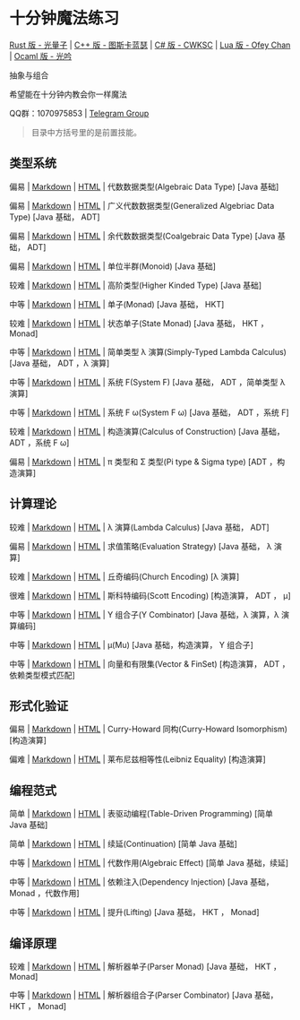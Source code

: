 # 十分钟魔法练习

[Rust 版 - 光量子](https://github.com/PhotonQuantum/magic-in-ten-mins-rs) |
[C++ 版 - 图斯卡蓝瑟](https://github.com/tusikalanse/magic-in-ten-mins-cpp) |
[C# 版 - CWKSC](https://github.com/CWKSC/magic-in-ten-mins-csharp) |
[Lua 版 - Ofey Chan](https://github.com/ofey404/magic-in-ten-mins-lua) |
[Ocaml 版 - 光吟](https://github.com/LighghtEeloo/magic-in-ten-mins-ml)

抽象与组合

希望能在十分钟内教会你一样魔法

QQ群：1070975853 | 
[Telegram Group](https://t.me/joinchat/HZm-VAAFTrIxoxQQ)

> 目录中方括号里的是前置技能。

## 类型系统

偏易 |
[Markdown](doc/ADT.md) |
[HTML](https://magic.huohuo.moe/html/ADT.html) | 
代数数据类型(Algebraic Data Type) 
[Java 基础]

偏易 |
[Markdown](doc/GADT.md) |
[HTML](https://magic.huohuo.moe/html/GADT.html) | 
广义代数数据类型(Generalized Algebriac Data Type) 
[Java 基础， ADT] 

偏易 |
[Markdown](doc/CoData.md) |
[HTML](https://magic.huohuo.moe/html/CoData.html) | 
余代数数据类型(Coalgebraic Data Type)
[Java 基础， ADT]

偏易 |
[Markdown](doc/Monoid.md) |
[HTML](https://magic.huohuo.moe/html/Monoid.html) | 
单位半群(Monoid)
[Java 基础]

较难 |
[Markdown](doc/HKT.md) |
[HTML](https://magic.huohuo.moe/html/HKT.html) | 
高阶类型(Higher Kinded Type)
[Java 基础]

中等 |
[Markdown](doc/Monad.md) |
[HTML](https://magic.huohuo.moe/html/Monad.html) | 
单子(Monad)
[Java 基础， HKT]

较难 |
[Markdown](doc/StateMonad.md) |
[HTML](https://magic.huohuo.moe/html/StateMonad.html) | 
状态单子(State Monad)
[Java 基础， HKT ， Monad]

中等 |
[Markdown](doc/STLC.md) |
[HTML](https://magic.huohuo.moe/html/STLC.html) | 
简单类型 λ 演算(Simply-Typed Lambda Calculus)
[Java 基础， ADT ，λ 演算]

中等 |
[Markdown](doc/SystemF.md) |
[HTML](https://magic.huohuo.moe/html/SystemF.html) | 
系统 F(System F)
[Java 基础， ADT ，简单类型 λ 演算]

中等 |
[Markdown](doc/SysFO.md) | 
[HTML](https://magic.huohuo.moe/html/SysFO.html) | 
系统 F ω(System F ω)
[Java 基础， ADT ，系统 F]

较难 |
[Markdown](doc/CoC.md) |
[HTML](https://magic.huohuo.moe/html/CoC.html) | 
构造演算(Calculus of Construction)
[Java 基础， ADT ，系统 F ω]

偏易 |
[Markdown](doc/PiSigma.md) |
[HTML](https://magic.huohuo.moe/html/PiSigma.html) | 
π 类型和 Σ 类型(Pi type & Sigma type)
[ADT ，构造演算]

## 计算理论

较难 |
[Markdown](doc/Lambda.md) |
[HTML](https://magic.huohuo.moe/html/Lambda.html) | 
λ 演算(Lambda Calculus)
[Java 基础， ADT]

偏易 |
[Markdown](doc/EvalStrategy.md) |
[HTML](https://magic.huohuo.moe/html/EvalStrategy.html) | 
求值策略(Evaluation Strategy)
[Java 基础， λ 演算]

较难 |
[Markdown](doc/ChurchE.md) |
[HTML](https://magic.huohuo.moe/html/ChurchE.html) | 
丘奇编码(Church Encoding)
[λ 演算]

很难 |
[Markdown](doc/ScottE.md) |
[HTML](https://magic.huohuo.moe/html/ScottE.html) | 
斯科特编码(Scott Encoding)
[构造演算， ADT ， μ]

中等 |
[Markdown](doc/YCombinator.md) |
[HTML](https://magic.huohuo.moe/html/YCombinator.html) | 
Y 组合子(Y Combinator)
[Java 基础，λ 演算，λ 演算编码]

中等 |
[Markdown](doc/Mu.md) |
[HTML](https://magic.huohuo.moe/html/Mu.html) | 
μ(Mu)
[Java 基础，构造演算， Y 组合子]

中等 |
[Markdown](doc/VecFin.md) |
[HTML](https://magic.huohuo.moe/html/VecFin.html) | 
向量和有限集(Vector & FinSet)
[构造演算， ADT ，依赖类型模式匹配]

## 形式化验证

偏易 |
[Markdown](doc/CHIso.md) |
[HTML](https://magic.huohuo.moe/html/CHIso.html) | 
Curry-Howard 同构(Curry-Howard Isomorphism)
[构造演算]

偏难 |
[Markdown](doc/LeiEq.md) |
[HTML](https://magic.huohuo.moe/html/LeiEq.html) |
莱布尼兹相等性(Leibniz Equality)
[构造演算]

## 编程范式

简单 |
[Markdown](doc/TableDriven.md) |
[HTML](https://magic.huohuo.moe/html/TableDriven.html) | 
表驱动编程(Table-Driven Programming)
[简单 Java 基础]

简单 |
[Markdown](doc/Continuation.md) |
[HTML](https://magic.huohuo.moe/html/Continuation.html) | 
续延(Continuation)
[简单 Java 基础]

中等 |
[Markdown](doc/Algeff.md) |
[HTML](https://magic.huohuo.moe/html/Algeff.html) | 
代数作用(Algebraic Effect)
[简单 Java 基础，续延]

中等 |
[Markdown](doc/DepsInj.md) |
[HTML](https://magic.huohuo.moe/html/DepsInj.html) | 
依赖注入(Dependency Injection)
[Java 基础， Monad ，代数作用]

中等 |
[Markdown](doc/Lifting.md) |
[HTML](https://magic.huohuo.moe/html/Lifting.html) | 
提升(Lifting)
[Java 基础， HKT ， Monad]

## 编译原理

较难 |
[Markdown](doc/ParserM.md) |
[HTML](https://magic.huohuo.moe/html/ParserM.html) | 
解析器单子(Parser Monad)
[Java 基础， HKT ， Monad]

中等 |
[Markdown](doc/Parsec.md) |
[HTML](https://magic.huohuo.moe/html/Parsec.html) | 
解析器组合子(Parser Combinator)
[Java 基础， HKT ， Monad]
